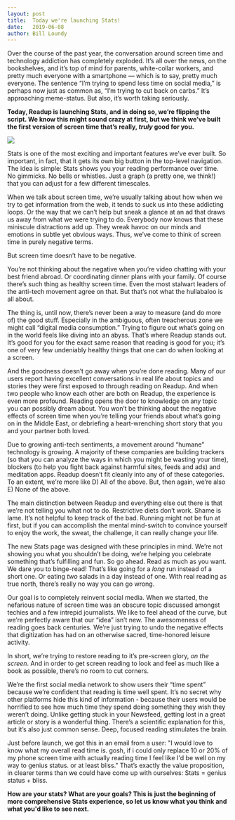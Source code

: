 ```yaml
---
layout: post
title:  Today we're launching Stats!
date:   2019-06-08
author: Bill Loundy
---
```

Over the course of the past year, the conversation around screen time and technology addiction has completely exploded. It’s all over the news, on the bookshelves, and it’s top of mind for parents, white-collar workers, and pretty much everyone with a smartphone — which is to say, pretty much everyone. The sentence “I’m trying to spend less time on social media,” is perhaps now just as common as, “I’m trying to cut back on carbs.” It’s approaching meme-status. But also, it’s worth taking seriously.

**Today, Readup is launching Stats, and in doing so, we’re flipping the script. We know this might sound crazy at first, but we think we’ve built the first version of screen time that’s really, _truly_ good for you.**

<img src="https://blog.readup.com/pics/stats.png">

Stats is one of the most exciting and important features we’ve ever built. So important, in fact, that it gets its own big button in the top-level navigation. The idea is simple: Stats shows you your reading performance over time. No gimmicks. No bells or whistles. Just a graph (a pretty one, we think!) that you can adjust for a few different timescales.

When we talk about screen time, we’re usually talking about how when we try to get information from the web, it tends to suck us into these addicting loops. Or the way that we can’t help but sneak a glance at an ad that draws us away from what we were trying to do. Everybody now knows that these miniscule distractions add up. They wreak havoc on our minds and emotions in subtle yet obvious ways. Thus, we’ve come to think of screen time in purely negative terms.

But screen time doesn’t have to be negative. 

You’re not thinking about the negative when you’re video chatting with your best friend abroad. Or coordinating dinner plans with your family. Of course there’s such thing as healthy screen time. Even the most stalwart leaders of the anti-tech movement agree on that. But that’s not what the hullabaloo is all about. 

The thing is, until now, there’s never been a way to measure (and do more of) the good stuff. Especially in the ambiguous, often treacherous zone we might call “digital media consumption.” Trying to figure out what’s going on in the world feels like diving into an abyss. That’s where Readup stands out. It’s good for you for the exact same reason that reading is good for you; it’s one of very few undeniably healthy things that one can do when looking at a screen.

And the goodness doesn’t go away when you’re done reading. Many of our users report having excellent conversations in real life about topics and stories they were first exposed to through reading on Readup. And when two people who know each other are both on Readup, the experience is even more profound. Reading opens the door to knowledge on any topic you can possibly dream about. You won’t be thinking about the negative effects of screen time when you’re telling your friends about what’s going on in the Middle East, or debriefing a heart-wrenching short story that you and your partner both loved.

Due to growing anti-tech sentiments, a movement around “humane” technology is growing. A majority of these companies are building trackers (so that you can analyze the ways in which you might be wasting your time), blockers (to help you fight back against harmful sites, feeds and ads) and meditation apps. Readup doesn’t fit cleanly into any of of these categories. To an extent, we’re more like D) All of the above. But, then again, we’re also E) None of the above. 

The main distinction between Readup and everything else out there is that we’re not telling you what not to do. Restrictive diets don’t work. Shame is lame. It’s not helpful to keep track of the bad. Running might not be fun at first, but if you can accomplish the mental mind-switch to convince yourself to enjoy the work, the sweat, the challenge, it can really change your life. 

The new Stats page was designed with these principles in mind. We’re not showing you what you shouldn’t be doing, we’re helping you celebrate something that’s fulfilling and fun. So go ahead. Read as much as you want. We dare you to binge-read! That’s like going for a _long_ run instead of a short one. Or eating _two_ salads in a day instead of one. With real reading as true north, there’s really no way you can go wrong. 

Our goal is to completely reinvent social media. When we started, the nefarious nature of screen time was an obscure topic discussed amongst techies and a few intrepid journalists. We like to feel ahead of the curve, but we’re perfectly aware that our “idea” isn’t new. The awesomeness of reading goes back centuries. We’re just trying to undo the negative effects that digitization has had on an otherwise sacred, time-honored leisure activity. 

In short, we’re trying to restore reading to it’s pre-screen glory, _on the screen_. And in order to get screen reading to look and feel as much like a book as possible, there’s no room to cut corners.

We’re the first social media network to show users their “time spent” because we’re confident that reading is time well spent. It’s no secret why other platforms hide this kind of information - because their users would be horrified to see how much time they spend doing something they wish they weren’t doing. Unlike getting stuck in your Newsfeed, getting lost in a great article or story is a wonderful thing. There’s a scientific explanation for this, but it’s also just common sense. Deep, focused reading stimulates the brain.

Just before launch, we got this in an email from a user: "I would love to know what my overall read time is. gosh, if i could only replace 10 or 20% of my phone screen time with actually reading time I feel like I'd be well on my way to genius status. or at least bliss." That’s exactly the value proposition, in clearer terms than we could have come up with ourselves: Stats = genius status + bliss. 

**How are your stats? What are your goals? This is just the beginning of more comprehensive Stats experience, so let us know what you think and what you'd like to see next.**
